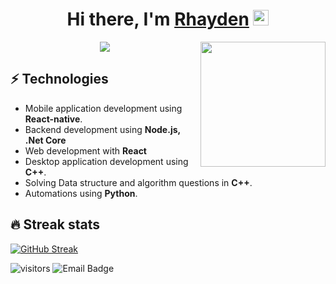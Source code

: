 <div align="center">
   <h1>Hi there, I'm <a href="https://www.arkansoftware.com">Rhayden</a> <img src="https://media.giphy.com/media/hvRJCLFzcasrR4ia7z/giphy.gif" width="25px"> </h1>
  <img align='right' src='https://user-images.githubusercontent.com/5713670/87202985-820dcb80-c2b6-11ea-9f56-7ec461c497c3.gif' width='200"'>
</div>

<p align="center">
  <a href="https://github.com/MarcoRhayden"><img src="https://readme-typing-svg.herokuapp.com/?lines=Full-stack%20developer!;Cybersecurity%20and%20Hacking%20Lover;10%2B%20years%20of%20coding%20experience;Always%20learning%20new%20things&font=Fira%20Code&center=true&width=440&height=45&color=f75c7e&vCenter=true&size=22"></a>
</p>

## ⚡ Technologies
- Mobile application development using **React-native**.
- Backend development using **Node.js, .Net Core**
- Web development with **React**
- Desktop application development using **C++**.
- Solving Data structure and algorithm questions in **C++**.
- Automations using **Python**.

## 🔥 Streak stats
<!-- GitHub Readme Streak Stats - https://github.com/DenverCoder1/github-readme-streak-stats -->
[![GitHub Streak](http://github-readme-streak-stats.herokuapp.com?user=MarcoRhayden&theme=radical&date_format=M%20j%5B%2C%20Y%5D)](https://git.io/streak-stats)

![visitors](https://visitor-badge.glitch.me/badge?page_id=MarcoRhayden)
![Email Badge](https://img.shields.io/badge/e--mail-Rhayden%40arkansoftware.com-red)
